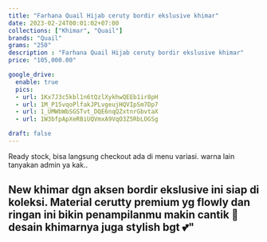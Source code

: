 ```yaml
---
title: "Farhana Quail Hijab ceruty bordir ekslusive khimar"
date: 2023-02-24T00:01:02+07:00
collections: ["Khimar", "Quail"]
brands: "Quail"
grams: "250"
description : "Farhana Quail Hijab ceruty bordir ekslusive khimar"
price: "105,000.00"

google_drive:
  enable: true
  pics:
  - url: 1Kx7J3c5kbl1n6tQzlXykhwQEEb1ir8pH
  - url: 1M_P15vqoPlfakJPLvgeujHQVIpSm7Dp7
  - url: 1_UMWbWbSGSTvt_DQE6nqQZxtnrGbvtaX
  - url: 1W3bfpApXeRBiUQVmxA9VqO3Z5RbLOGSg

draft: false
---
```


Ready stock, bisa langsung checkout ada di menu variasi.
warna lain tanyakan admin ya kak..

New khimar dgn aksen bordir ekslusive ini siap di koleksi. Material cerutty premium yg flowly dan ringan ini bikin penampilanmu makin cantik 🥰 desain khimarnya juga stylish bgt 💕"
-----------      
  
